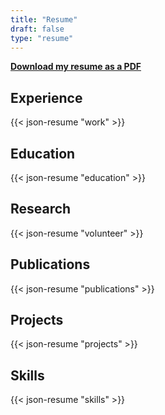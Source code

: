 ```yaml
---
title: "Resume"
draft: false
type: "resume"
---
```


[**Download my resume as a PDF**](https://drive.google.com/file/d/1ov0FKmpGPFd3ZD4-ZUtqBADq9edbGjTV/view?usp=sharing)

## Experience

{{< json-resume "work" >}}

## Education

{{< json-resume "education" >}}

<!-- ## Volunteering

{{< json-resume "volunteer" >}} -->

<!-- ## Awards

{{< json-resume "awards" >}} -->

<!-- ## Certificates

{{< json-resume "certificates" >}} -->

## Research

{{< json-resume "volunteer" >}}

## Publications

{{< json-resume "publications" >}}

<!-- ## Languages

{{< json-resume "languages" >}} -->

<!-- ## Interests

{{< json-resume "interests" >}} -->

<!-- ## References

{{< json-resume "references" >}} -->

## Projects

{{< json-resume "projects" >}}

## Skills

{{< json-resume "skills" >}}
